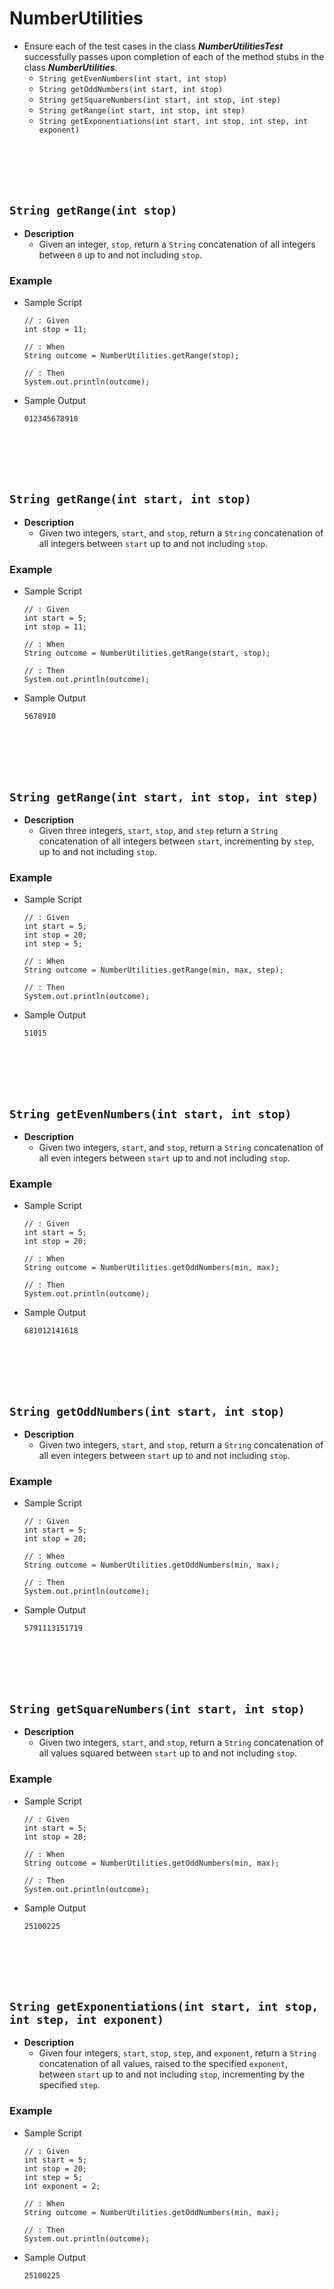 # NumberUtilities
* Ensure each of the test cases in the class ***NumberUtilitiesTest*** successfully passes upon completion of each of the method stubs in the class ***NumberUtilities***.
    * `String getEvenNumbers(int start, int stop)` 
    * `String getOddNumbers(int start, int stop)`
    * `String getSquareNumbers(int start, int stop, int step)` 
    * `String getRange(int start, int stop, int step)` 
    * `String getExponentiations(int start, int stop, int step, int exponent)` 
    






<br><br><br><br>
## `String getRange(int stop)`
* **Description**
    * Given an integer, `stop`, return a `String` concatenation of all integers between `0` up to and not including `stop`.
### Example
* Sample Script

    ```
    // : Given
    int stop = 11;
    
    // : When
    String outcome = NumberUtilities.getRange(stop);
    
    // : Then
    System.out.println(outcome);
    ```



* Sample Output

    ```
    012345678910
    ```









<br><br><br><br>
## `String getRange(int start, int stop)`
* **Description**
    * Given two integers, `start`, and `stop`, return a `String` concatenation of all integers between `start` up to and not including `stop`.
### Example
* Sample Script

    ```
    // : Given
    int start = 5;
    int stop = 11;
    
    // : When
    String outcome = NumberUtilities.getRange(start, stop);
    
    // : Then
    System.out.println(outcome);
    ```



* Sample Output

    ```
    5678910
    ```





<br><br><br><br>
## `String getRange(int start, int stop, int step)`
* **Description**
    * Given three integers, `start`, `stop`, and `step` return a `String` concatenation of all integers between `start`, incrementing by `step`, up to and not including `stop`.
### Example
* Sample Script

    ```
    // : Given
    int start = 5;
    int stop = 20;
    int step = 5;
    
    // : When
    String outcome = NumberUtilities.getRange(min, max, step);
    
    // : Then
    System.out.println(outcome);
    ```



* Sample Output

    ```
    51015
    ```
    
    
    










<br><br><br><br>
## `String getEvenNumbers(int start, int stop)`
* **Description**
    * Given two integers, `start`, and `stop`, return a `String` concatenation of all even integers between `start` up to and not including `stop`.
### Example
* Sample Script

    ```
    // : Given
    int start = 5;
    int stop = 20;
    
    // : When
    String outcome = NumberUtilities.getOddNumbers(min, max);
    
    // : Then
    System.out.println(outcome);
    ```



* Sample Output

    ```
    681012141618
    ```
    

<br><br><br><br>
## `String getOddNumbers(int start, int stop)`
* **Description**
    * Given two integers, `start`, and `stop`, return a `String` concatenation of all even integers between `start` up to and not including `stop`.
### Example
* Sample Script

    ```
    // : Given
    int start = 5;
    int stop = 20;
    
    // : When
    String outcome = NumberUtilities.getOddNumbers(min, max);
    
    // : Then
    System.out.println(outcome);
    ```



* Sample Output

    ```
    5791113151719
    ```













    

<br><br><br><br>
## `String getSquareNumbers(int start, int stop)`
* **Description**
    * Given two integers, `start`, and `stop`, return a `String` concatenation of all values squared between `start` up to and not including `stop`.
### Example
* Sample Script

    ```
    // : Given
    int start = 5;
    int stop = 20;
    
    // : When
    String outcome = NumberUtilities.getOddNumbers(min, max);
    
    // : Then
    System.out.println(outcome);
    ```



* Sample Output

    ```
    25100225
    ```
    
    
    
    







<br><br><br><br>
## `String getExponentiations(int start, int stop, int step, int exponent)`
* **Description**
    * Given four integers, `start`, `stop`, `step`, and `exponent`, return a `String` concatenation of all values, raised to the specified `exponent`, between `start` up to and not including `stop`, incrementing by the specified `step`.
### Example
* Sample Script

    ```
    // : Given
    int start = 5;
    int stop = 20;
    int step = 5;
    int exponent = 2;
    
    // : When
    String outcome = NumberUtilities.getOddNumbers(min, max);
    
    // : Then
    System.out.println(outcome);
    ```



* Sample Output

    ```
    25100225
    ```
